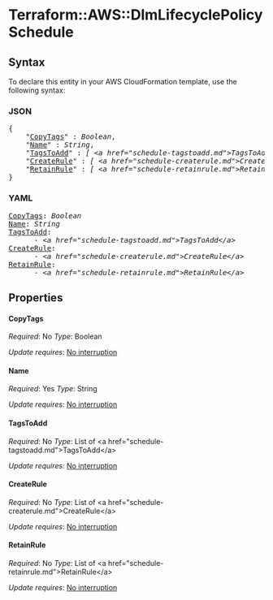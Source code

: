 # Terraform::AWS::DlmLifecyclePolicy Schedule

## Syntax

To declare this entity in your AWS CloudFormation template, use the following syntax:

### JSON

<pre>
{
    "<a href="#copytags" title="CopyTags">CopyTags</a>" : <i>Boolean</i>,
    "<a href="#name" title="Name">Name</a>" : <i>String</i>,
    "<a href="#tagstoadd" title="TagsToAdd">TagsToAdd</a>" : <i>[ &lt;a href=&#34;schedule-tagstoadd.md&#34;&gt;TagsToAdd&lt;/a&gt;, ... ]</i>,
    "<a href="#createrule" title="CreateRule">CreateRule</a>" : <i>[ &lt;a href=&#34;schedule-createrule.md&#34;&gt;CreateRule&lt;/a&gt;, ... ]</i>,
    "<a href="#retainrule" title="RetainRule">RetainRule</a>" : <i>[ &lt;a href=&#34;schedule-retainrule.md&#34;&gt;RetainRule&lt;/a&gt;, ... ]</i>
}
</pre>

### YAML

<pre>
<a href="#copytags" title="CopyTags">CopyTags</a>: <i>Boolean</i>
<a href="#name" title="Name">Name</a>: <i>String</i>
<a href="#tagstoadd" title="TagsToAdd">TagsToAdd</a>: <i>
      - &lt;a href=&#34;schedule-tagstoadd.md&#34;&gt;TagsToAdd&lt;/a&gt;</i>
<a href="#createrule" title="CreateRule">CreateRule</a>: <i>
      - &lt;a href=&#34;schedule-createrule.md&#34;&gt;CreateRule&lt;/a&gt;</i>
<a href="#retainrule" title="RetainRule">RetainRule</a>: <i>
      - &lt;a href=&#34;schedule-retainrule.md&#34;&gt;RetainRule&lt;/a&gt;</i>
</pre>

## Properties

#### CopyTags

_Required_: No
_Type_: Boolean

_Update requires_: [No interruption](https://docs.aws.amazon.com/AWSCloudFormation/latest/UserGuide/using-cfn-updating-stacks-update-behaviors.html#update-no-interrupt)

#### Name

_Required_: Yes
_Type_: String

_Update requires_: [No interruption](https://docs.aws.amazon.com/AWSCloudFormation/latest/UserGuide/using-cfn-updating-stacks-update-behaviors.html#update-no-interrupt)

#### TagsToAdd

_Required_: No
_Type_: List of &lt;a href=&#34;schedule-tagstoadd.md&#34;&gt;TagsToAdd&lt;/a&gt;

_Update requires_: [No interruption](https://docs.aws.amazon.com/AWSCloudFormation/latest/UserGuide/using-cfn-updating-stacks-update-behaviors.html#update-no-interrupt)

#### CreateRule

_Required_: No
_Type_: List of &lt;a href=&#34;schedule-createrule.md&#34;&gt;CreateRule&lt;/a&gt;

_Update requires_: [No interruption](https://docs.aws.amazon.com/AWSCloudFormation/latest/UserGuide/using-cfn-updating-stacks-update-behaviors.html#update-no-interrupt)

#### RetainRule

_Required_: No
_Type_: List of &lt;a href=&#34;schedule-retainrule.md&#34;&gt;RetainRule&lt;/a&gt;

_Update requires_: [No interruption](https://docs.aws.amazon.com/AWSCloudFormation/latest/UserGuide/using-cfn-updating-stacks-update-behaviors.html#update-no-interrupt)


